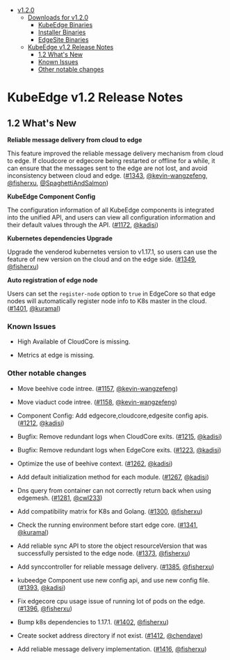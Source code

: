 
   * [v1.2.0](#v120)
      * [Downloads for v1.2.0](#downloads-for-v120)
         * [KubeEdge Binaries](#kubeedge-binaries)
         * [Installer Binaries](#installer-binaries)
         * [EdgeSite Binaries](#edgesite-binaries)
      * [KubeEdge v1.2 Release Notes](#kubeedge-v12-release-notes)
         * [1.2 What's New](#12-whats-new)
         * [Known Issues](#known-issues)
         * [Other notable changes](#other-notable-changes)

# KubeEdge v1.2 Release Notes

## 1.2 What's New

**Reliable message delivery from cloud to edge**

This feature improved the reliable message delivery mechanism from cloud to edge. If cloudcore or edgecore
being restarted or offline for a while, it can ensure that the messages sent to the edge are not lost, and 
avoid inconsistency between cloud and edge.
([#1343](https://github.com/kubeedge/kubeedge/pull/1343), [@kevin-wangzefeng](https://github.com/kevin-wangzefeng), [@fisherxu](https://github.com/fisherxu), [@SpaghettiAndSalmon](https://github.com/SpaghettiAndSalmon))

**KubeEdge Component Config**

The configuration information of all KubeEdge components is integrated into the unified API, 
and users can view all configuration information and their default values through the API.
([#1172](https://github.com/kubeedge/kubeedge/pull/1172), [@kadisi](https://github.com/kadisi))

**Kubernetes dependencies Upgrade**

Upgrade the venderod kubernetes version to v1.17.1, so users can use the feature of new version 
on the cloud and on the edge side.
([#1349](https://github.com/kubeedge/kubeedge/pull/1349), [@fisherxu](https://github.com/fisherxu))

**Auto registration of edge node**

Users can set the `register-node` option to `true` in EdgeCore so that edge nodes will
automatically register node info to K8s master in the cloud.
([#1401](https://github.com/kubeedge/kubeedge/pull/1401), [@kuramal](https://github.com/kuramal))

### Known Issues

- High Available of CloudCore is missing.

- Metrics at edge is missing.

### Other notable changes

- Move beehive code intree. ([#1157](https://github.com/kubeedge/kubeedge/pull/1157), [@kevin-wangzefeng](https://github.com/kevin-wangzefeng))

- Move viaduct code intree. ([#1158](https://github.com/kubeedge/kubeedge/pull/1158), [@kevin-wangzefeng](https://github.com/kevin-wangzefeng))

- Component Config: Add edgecore,cloudcore,edgesite config apis. ([#1212](https://github.com/kubeedge/kubeedge/pull/1212), [@kadisi](https://github.com/kadisi))

- Bugfix: Remove redundant logs when CloudCore exits. ([#1215](https://github.com/kubeedge/kubeedge/pull/1215), [@kadisi](https://github.com/kadisi))

- Bugfix: Remove redundant logs when EdgeCore exits. ([#1223](https://github.com/kubeedge/kubeedge/pull/1223), [@kadisi](https://github.com/kadisi))

- Optimize the use of beehive context. ([#1262](https://github.com/kubeedge/kubeedge/pull/1262), [@kadisi](https://github.com/kadisi))

- Add default initialization method for each module. ([#1267](https://github.com/kubeedge/kubeedge/pull/1267), [@kadisi](https://github.com/kadisi))

- Dns query from container can not correctly return back when using edgemesh. ([#1281](https://github.com/kubeedge/kubeedge/pull/1281), [@cwl233](https://github.com/cwl233))

- Add compatibility matrix for K8s and Golang. ([#1300](https://github.com/kubeedge/kubeedge/pull/1300), [@fisherxu](https://github.com/fisherxu))

- Check the running environment before start edge core. ([#1341](https://github.com/kubeedge/kubeedge/pull/1341), [@kuramal](https://github.com/kuramal))

- Add reliable sync API to store the object resourceVersion that was successfully persisted to the edge node. ([#1373](https://github.com/kubeedge/kubeedge/pull/1373), [@fisherxu](https://github.com/fisherxu))

- Add synccontroller for reliable message delivery. ([#1385](https://github.com/kubeedge/kubeedge/pull/1385), [@fisherxu](https://github.com/fisherxu))

- kubeedge Component use new config api, and use new config file. ([#1393](https://github.com/kubeedge/kubeedge/pull/1393), [@kadisi](https://github.com/kadisi))

- Fix edgecore cpu usage issue of running lot of pods on the edge. ([#1396](https://github.com/kubeedge/kubeedge/pull/1396), [@fisherxu](https://github.com/fisherxu))

- Bump k8s dependencies to 1.17.1. ([#1402](https://github.com/kubeedge/kubeedge/pull/1402), [@fisherxu](https://github.com/fisherxu))

- Create socket address directory if not exist. ([#1412](https://github.com/kubeedge/kubeedge/pull/1412), [@chendave](https://github.com/chendave))

- Add reliable message delivery implementation. ([#1416](https://github.com/kubeedge/kubeedge/pull/1416), [@fisherxu](https://github.com/fisherxu))
